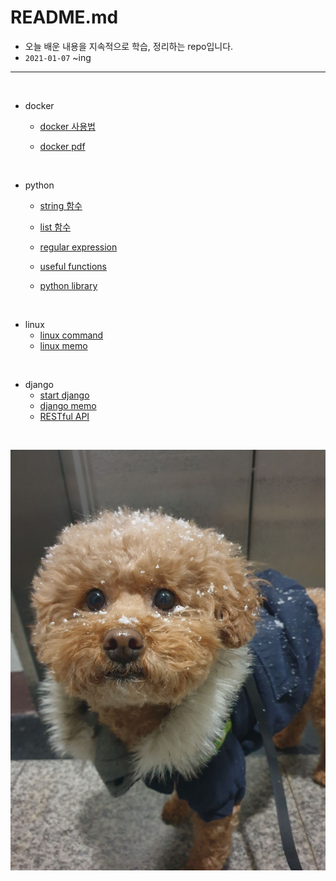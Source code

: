 # README.md

- 오늘 배운 내용을 지속적으로 학습, 정리하는 repo입니다.
- `2021-01-07` ~ing

---

<br/>

- docker

  - <a href = "https://github.com/1yangsh/TIL/blob/master/docker/docker.md">docker  사용법</a>

  - <a href = "https://github.com/1yangsh/TIL/blob/master/pdf/3.Docker.pdf">docker  pdf</a>

<br/>

- python

  - <a href = "https://github.com/1yangsh/TIL/blob/master/python/python-string-function.md">string 함수</a>

  - <a href = "https://github.com/1yangsh/TIL/blob/master/python/python-list-function.md">list 함수</a>

  - <a href = "https://github.com/1yangsh/TIL/blob/master/python/regular-expression.md">regular expression</a>

  - <a href = "https://github.com/1yangsh/TIL/blob/master/python/useful-functions.md">useful functions</a>

  - <a href = "https://github.com/1yangsh/TIL/blob/master/python/useful-library.md">python library</a>

<br/>

- linux
  - <a href = "https://github.com/1yangsh/TIL/blob/master/linux/linux-command.md">linux command</a>
  - <a href = "https://github.com/1yangsh/TIL/blob/master/linux/linux-memo.md">linux memo</a>

<br/>

- django
  - <a href = "https://github.com/1yangsh/TIL/blob/master/django/django_start.md">start django</a>
  - <a href = "https://github.com/1yangsh/TIL/blob/master/django/django_memo.md">django memo</a>
  - <a href = "https://github.com/1yangsh/TIL/blob/master/django/django_REST_framework.md">RESTful API</a>

<br/>

![KakaoTalk_20210107_155254608_03](README.assets/KakaoTalk_20210107_155254608_03.jpg)